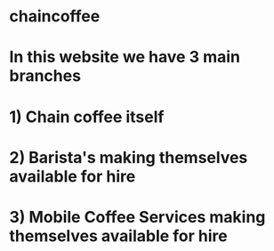 # chaincoffee

# In this website we have 3 main branches
# 1) Chain coffee itself
# 2) Barista's making themselves available for hire
# 3) Mobile Coffee Services making themselves available for hire

